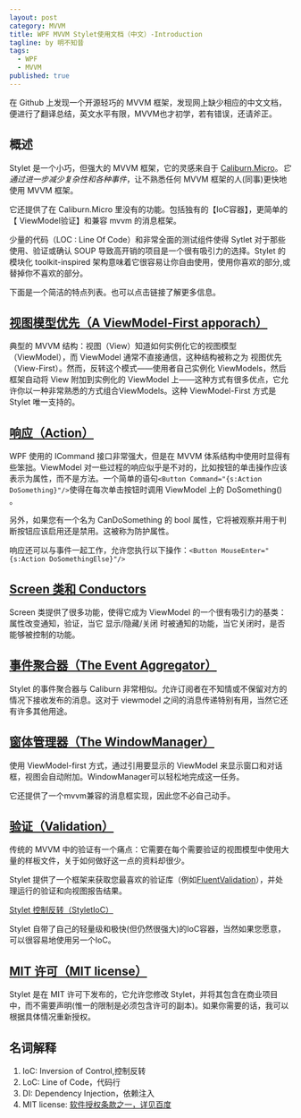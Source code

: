 ```yaml
---
layout: post
category: MVVM
title: WPF MVVM Stylet使用文档（中文）-Introduction
tagline: by 明不知昔
tags: 
  - WPF
  - MVVM
published: true
---
```


在 Github 上发现一个开源轻巧的 MVVM 框架，发现网上缺少相应的中文文档，便进行了翻译总结，英文水平有限，MVVM也才初学，若有错误，还请斧正。

<!--more-->

## 概述

Stylet 是一个小巧，但强大的 MVVM 框架，它的灵感来自于 [Caliburn.Micro](https://caliburnmicro.com/)。*它通过进一步减少复杂性和各种事件*，让不熟悉任何 MVVM 框架的人(同事)更快地使用 MVVM 框架。

它还提供了在 Caliburn.Micro 里没有的功能。包括独有的【IoC容器】，更简单的【 ViewModel验证】和兼容 mvvm 的消息框架。

少量的代码（LOC : Line Of Code）和非常全面的测试组件使得 Sytlet 对于那些使用、验证或确认 SOUP 导致高开销的项目是一个很有吸引力的选择。Stylet 的模块化 toolkit-inspired 架构意味着它很容易让你自由使用，使用你喜欢的部分,或替掉你不喜欢的部分。

下面是一个简洁的特点列表。也可以点击链接了解更多信息。



## [视图模型优先（A ViewModel-First apporach）](https://github.com/canton7/Stylet/wiki/ViewModel-First)

典型的 MVVM 结构：视图（View）知道如何实例化它的视图模型（ViewModel），而 ViewModel 通常不直接通信，这种结构被称之为 视图优先（View-First）。然而，反转这个模式——使用者自己实例化 ViewModels，然后框架自动将 View 附加到实例化的 ViewModel 上——这种方式有很多优点，它允许你以一种非常熟悉的方式组合ViewModels。这种 ViewModel-First 方式是 Stylet 唯一支持的。 



## [响应（Action）]()

WPF 使用的 ICommand 接口非常强大，但是在 MVVM 体系结构中使用时显得有些笨拙。ViewModel 对一些过程的响应似乎是不对的，比如按钮的单击操作应该表示为属性，而不是方法。一个简单的语句`<Button Command="{s:Action DoSomething}"/>`使得在每次单击按钮时调用 ViewModel 上的 DoSomething() 。

另外，如果您有一个名为 CanDoSomething 的 bool 属性，它将被观察并用于判断按钮应该启用还是禁用。这被称为防护属性。

响应还可以与事件一起工作，允许您执行以下操作：`<Button MouseEnter="{s:Action DoSomethingElse}"/>`



## [ Screen 类和 Conductors ](noctiflorous.gitee.io)

Screen 类提供了很多功能，使得它成为 ViewModel 的一个很有吸引力的基类：属性改变通知，验证，当它 显示/隐藏/关闭 时被通知的功能，当它关闭时，是否能够被控制的功能。



## [事件聚合器（The Event Aggregator）]()

Stylet 的事件聚合器与 Caliburn 非常相似。允许订阅者在不知情或不保留对方的情况下接收发布的消息。这对于 viewmodel 之间的消息传递特别有用，当然它还有许多其他用途。



## [窗体管理器（The WindowManager）]()

使用 ViewModel-first 方式，通过引用要显示的 ViewModel 来显示窗口和对话框，视图会自动附加。WindowManager可以轻松地完成这一任务。

它还提供了一个mvvm兼容的消息框实现，因此您不必自己动手。



## [验证（Validation）]()

传统的 MVVM 中的验证有一个痛点：它需要在每个需要验证的视图模型中使用大量的样板文件，关于如何做好这一点的资料却很少。

Stylet 提供了一个框架来获取您最喜欢的验证库（例如[FluentValidation](https://fluentvalidation.codeplex.com/)），并处理运行的验证和向视图报告结果。



[Stylet 控制反转（StyletIoC）]()

Stylet 自带了自己的轻量级和极快(但仍然很强大)的IoC容器，当然如果您愿意，可以很容易地使用另一个IoC。



## [MIT 许可（MIT license）]()

Stylet 是在 MIT 许可下发布的，它允许您修改 Stylet，并将其包含在商业项目中，而不需要声明(惟一的限制是必须包含许可的副本)。如果你需要的话，我可以根据具体情况重新授权。

## 名词解释

1. IoC: Inversion of Control,控制反转
2. LoC: Line of Code，代码行
3. DI: Dependency Injection，依赖注入
4. MIT license: [软件授权条款之一，详见百度](https://baike.baidu.com/item/MIT%E8%AE%B8%E5%8F%AF%E8%AF%81/6671281?fr=aladdin)